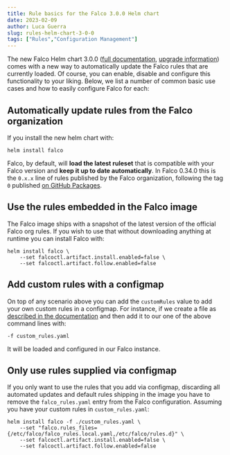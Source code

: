```yaml
---
title: Rule basics for the Falco 3.0.0 Helm chart
date: 2023-02-09
author: Luca Guerra
slug: rules-helm-chart-3-0-0
tags: ["Rules","Configuration Management"]
---
```


The new Falco Helm chart 3.0.0 ([full documentation](https://github.com/falcosecurity/charts/blob/master/falco/README.md), [upgrade information](https://github.com/falcosecurity/charts/blob/master/falco/BREAKING-CHANGES.md#300)) comes with a new way to automatically update the Falco rules that are currently loaded. Of course, you can enable, disable and configure this functionality to your liking. Below, we list a number of common basic use cases and how to easily configure Falco for each:

## Automatically update rules from the Falco organization

If you install the new helm chart with:

```
helm install falco
```

Falco, by default, will **load the latest ruleset** that is compatible with your Falco version and **keep it up to date automatically**. In Falco 0.34.0 this is the `0.x.x` line of rules published by the Falco organization, following the tag `0` published [on GitHub Packages](https://github.com/falcosecurity/rules/pkgs/container/rules%2Ffalco-rules).

## Use the rules embedded in the Falco image

The Falco image ships with a snapshot of the latest version of the official Falco org rules. If you wish to use that without downloading anything at runtime you can install Falco with:

```
helm install falco \
    --set falcoctl.artifact.install.enabled=false \
    --set falcoctl.artifact.follow.enabled=false
```

## Add custom rules with a configmap

On top of any scenario above you can add the `customRules` value to add your own custom rules in a configmap. For instance, if we create a file as [described in the documentation](https://github.com/falcosecurity/charts/tree/master/charts/falco#loading-custom-rules) and then add it to our one of the above command lines with:

```
-f custom_rules.yaml
```

It will be loaded and configured in our Falco instance.

## Only use rules supplied via configmap

If you only want to use the rules that you add via configmap, discarding all automated updates and default rules shipping in the image you have to remove the `falco_rules.yaml` entry from the Falco configuration. Assuming you have your custom rules in `custom_rules.yaml`:

```
helm install falco -f ./custom_rules.yaml \
    --set "falco.rules_files={/etc/falco/falco_rules.local.yaml,/etc/falco/rules.d}" \
    --set falcoctl.artifact.install.enabled=false \
    --set falcoctl.artifact.follow.enabled=false
```

